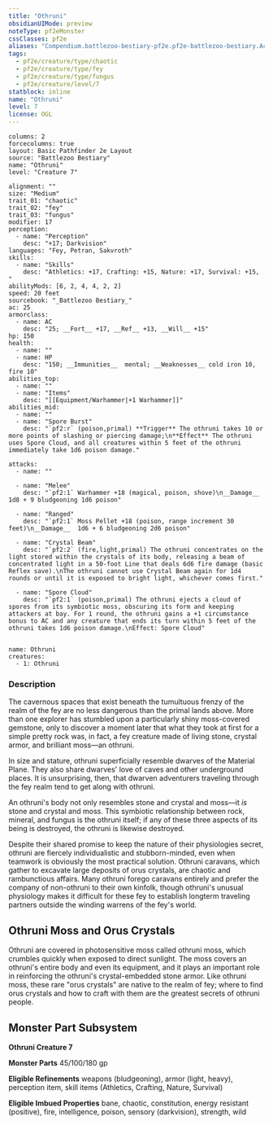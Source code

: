```yaml
---
title: "Othruni"
obsidianUIMode: preview
noteType: pf2eMonster
cssClasses: pf2e
aliases: "Compendium.battlezoo-bestiary-pf2e.pf2e-battlezoo-bestiary.Actor.cdiaN0v9updQtidt" 
tags:
  - pf2e/creature/type/chaotic
  - pf2e/creature/type/fey
  - pf2e/creature/type/fungus
  - pf2e/creature/level/7
statblock: inline
name: "Othruni"
level: 7
license: OGL
---
```


```statblock
columns: 2
forcecolumns: true
layout: Basic Pathfinder 2e Layout
source: "Battlezoo Bestiary"
name: "Othruni"
level: "Creature 7"

alignment: ""
size: "Medium"
trait_01: "chaotic"
trait_02: "fey"
trait_03: "fungus"
modifier: 17
perception:
  - name: "Perception"
    desc: "+17; Darkvision"
languages: "Fey, Petran, Sakvroth"
skills:
  - name: "Skills"
    desc: "Athletics: +17, Crafting: +15, Nature: +17, Survival: +15, "
abilityMods: [6, 2, 4, 4, 2, 2]
speed: 20 feet
sourcebook: "_Battlezoo Bestiary_"
ac: 25
armorclass:
  - name: AC
    desc: "25; __Fort__ +17, __Ref__ +13, __Will__ +15"
hp: 150
health:
  - name: ""
  - name: HP
    desc: "150; __Immunities__  mental; __Weaknesses__ cold iron 10, fire 10"
abilities_top:
  - name: ""
  - name: "Items"
    desc: "[[Equipment/Warhammer|+1 Warhammer]]"
abilities_mid:
  - name: ""
  - name: "Spore Burst"
    desc: "`pf2:r` (poison,primal) **Trigger** The othruni takes 10 or more points of slashing or piercing damage;\n**Effect** The othruni uses Spore Cloud, and all creatures within 5 feet of the othruni immediately take 1d6 poison damage."

attacks:
  - name: ""

  - name: "Melee"
    desc: "`pf2:1` Warhammer +18 (magical, poison, shove)\n__Damage__  1d8 + 9 bludgeoning 1d6 poison"

  - name: "Ranged"
    desc: "`pf2:1` Moss Pellet +18 (poison, range increment 30 feet)\n__Damage__  1d6 + 6 bludgeoning 2d6 poison"

  - name: "Crystal Beam"
    desc: "`pf2:2` (fire,light,primal) The othruni concentrates on the light stored within the crystals of its body, releasing a beam of concentrated light in a 50-foot Line that deals 6d6 fire damage (basic Reflex save).\nThe othruni cannot use Crystal Beam again for 1d4 rounds or until it is exposed to bright light, whichever comes first."

  - name: "Spore Cloud"
    desc: "`pf2:1` (poison,primal) The othruni ejects a cloud of spores from its symbiotic moss, obscuring its form and keeping attackers at bay. For 1 round, the othruni gains a +1 circumstance bonus to AC and any creature that ends its turn within 5 feet of the othruni takes 1d6 poison damage.\nEffect: Spore Cloud"
 
```

```encounter-table
name: Othruni
creatures:
  - 1: Othruni
```


### Description
The cavernous spaces that exist beneath the tumultuous frenzy of the realm of the fey are no less dangerous than the primal lands above. More than one explorer has stumbled upon a particularly shiny moss-covered gemstone, only to discover a moment later that what they took at first for a simple pretty rock was, in fact, a fey creature made of living stone, crystal armor, and brilliant moss—an othruni.

In size and stature, othruni superficially resemble dwarves of the Material Plane. They also share dwarves' love of caves and other underground places. It is unsurprising, then, that dwarven adventurers traveling through the fey realm tend to get along with othruni.

An othruni's body not only resembles stone and crystal and moss—it _is_ stone and crystal and moss. This symbiotic relationship between rock, mineral, and fungus is the othruni itself; if any of these three aspects of its being is destroyed, the othruni is likewise destroyed.

Despite their shared promise to keep the nature of their physiologies secret, othruni are fiercely individualistic and stubborn-minded, even when teamwork is obviously the most practical solution. Othruni caravans, which gather to excavate large deposits of orus crystals, are chaotic and rambunctious affairs. Many othruni forego caravans entirely and prefer the company of non-othruni to their own kinfolk, though othruni's unusual physiology makes it difficult for these fey to establish longterm traveling partners outside the winding warrens of the fey's world.

## Othruni Moss and Orus Crystals

Othruni are covered in photosensitive moss called othruni moss, which crumbles quickly when exposed to direct sunlight. The moss covers an othruni's entire body and even its equipment, and it plays an important role in reinforcing the othruni's crystal-embedded stone armor. Like othruni moss, these rare "orus crystals" are native to the realm of fey; where to find orus crystals and how to craft with them are the greatest secrets of othruni people.

## Monster Part Subsystem

**Othruni Creature 7**

**Monster Parts** 45/100/180 gp

**Eligible Refinements** weapons (bludgeoning), armor (light, heavy), perception item, skill items (Athletics, Crafting, Nature, Survival)

**Eligible Imbued Properties** bane, chaotic, constitution, energy resistant (positive), fire, intelligence, poison, sensory (darkvision), strength, wild
